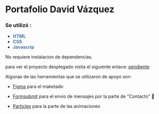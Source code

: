 # Portafolio David Vázquez


### Se utilizó :

* <span style="color:#3e76a8">**HTML**</span>
* <span style="color:#3e76a8">**CSS**</span>
* <span style="color:#3e76a8">**Javascrip**</span>


No requiere instalacion de dependencias.


para ver el proyecto desplegado visita el siguiente enlace: [pendiente]()

Algunas de las herramientas que se utilizaron de apoyo son:

* [Figma](https://www.figma.com/file/TJBbV1wezHAAt1inyz9vbc/Portfolio?node-id=16%3A2) para el maketado 

* [Formsubmit](https://formsubmit.co/) para el envio de mensajes por la parte de "Contacto" 📩

* [Particles](https://vincentgarreau.com/particles.js/) para la parte de las animaciones
